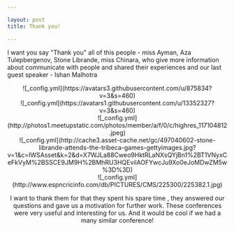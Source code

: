 ```yaml
---

layout: post
title: Thank you!

---
```


I want you say "Thank you" all of this people - miss Ayman, Aza Tulepbergenov, Stone Librande, miss Chinara, who give more information about communicate with people and shared their experiences and our last guest speaker - Ishan Malhotra
<br/>
<center/>![_config.yml](https://avatars3.githubusercontent.com/u/875834?v=3&s=460)
<center/>![_config.yml](https://avatars1.githubusercontent.com/u/13352327?v=3&s=460)
<center/>![_config.yml](http://photos1.meetupstatic.com/photos/member/a/f/0/c/highres_117104812.jpeg) <center/>![_config.yml](http://cache3.asset-cache.net/gc/497040602-stone-librande-attends-the-tribeca-games-gettyimages.jpg?v=1&c=IWSAsset&k=2&d=X7WJLa88Cweo9HktRLaNXsQYjBn1%2BT1VNyxCeFkVyM%2BSSCE9JM9H%2BMhRU3HQEvilAOFYwcJu9Xo0eJoMDwZM5w%3D%3D)
<center/>![_config.yml](http://www.espncricinfo.com/db/PICTURES/CMS/225300/225382.1.jpg)

I want to thank them for that they spent his spare time , they answered our questions and gave us a motivation for further work.
These conferences were very useful and interesting for us. And it would be cool if we had a  many similar conference!
